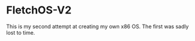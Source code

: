 # FletchOS-V2
This is my second attempt at creating my own x86 OS. The first was sadly lost to time.
